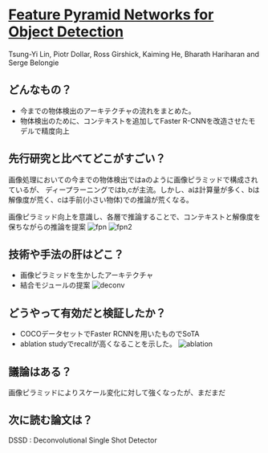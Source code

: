 # [Feature Pyramid Networks for Object Detection](https://arxiv.org/pdf/1612.03144.pdf)
Tsung-Yi Lin, Piotr Dollar, Ross Girshick, Kaiming He, Bharath Hariharan and Serge Belongie

## どんなもの？
* 今までの物体検出のアーキテクチャの流れをまとめた。
* 物体検出のために、コンテキストを追加してFaster R-CNNを改造させたモデルで精度向上

## 先行研究と比べてどこがすごい？
画像処理においての今までの物体検出ではaのように画像ピラミッドで構成されているが、
ディープラーニングではb,cが主流。しかし、aは計算量が多く、bは解像度が荒く、cは手前(小さい物体)での推論が荒くなる。

画像ピラミッド向上を意識し、各層で推論することで、コンテキストと解像度を保ちながらの推論を提案
![fpn](https://github.com/Swall0w/thesis/blob/master/img/8.1.png)
![fpn2](https://github.com/Swall0w/thesis/blob/master/img/8.2.png)

## 技術や手法の肝はどこ？
* 画像ピラミッドを生かしたアーキテクチャ
* 結合モジュールの提案
![deconv](https://github.com/Swall0w/thesis/blob/master/img/8.3.png)

## どうやって有効だと検証したか？
* COCOデータセットでFaster RCNNを用いたものでSoTA
* ablation studyでrecallが高くなることを示した。
![ablation](https://github.com/Swall0w/thesis/blob/master/img/8.4.png)

## 議論はある？
画像ピラミッドによりスケール変化に対して強くなったが、まだまだ

## 次に読む論文は？
DSSD : Deconvolutional Single Shot Detector
